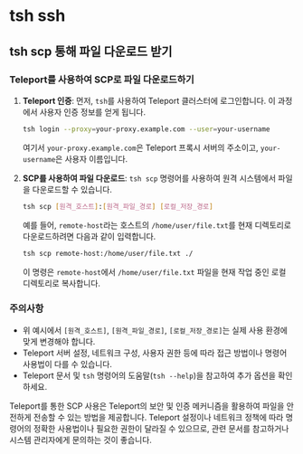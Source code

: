 # tsh ssh

## tsh scp 통해 파일 다운로드 받기

### Teleport를 사용하여 SCP로 파일 다운로드하기

1. **Teleport 인증**: 먼저, `tsh`를 사용하여 Teleport 클러스터에 로그인합니다. 이 과정에서 사용자 인증 정보를 얻게 됩니다.

    ```bash
    tsh login --proxy=your-proxy.example.com --user=your-username
    ```

    여기서 `your-proxy.example.com`은 Teleport 프록시 서버의 주소이고, `your-username`은 사용자 이름입니다.

2. **SCP를 사용하여 파일 다운로드**: `tsh scp` 명령어를 사용하여 원격 시스템에서 파일을 다운로드할 수 있습니다.

    ```bash
    tsh scp [원격_호스트]:[원격_파일_경로] [로컬_저장_경로]
    ```

    예를 들어, `remote-host`라는 호스트의 `/home/user/file.txt`를 현재 디렉토리로 다운로드하려면 다음과 같이 입력합니다.

    ```bash
    tsh scp remote-host:/home/user/file.txt ./
    ```

    이 명령은 `remote-host`에서 `/home/user/file.txt` 파일을 현재 작업 중인 로컬 디렉토리로 복사합니다.

### 주의사항

- 위 예시에서 `[원격_호스트]`, `[원격_파일_경로]`, `[로컬_저장_경로]`는 실제 사용 환경에 맞게 변경해야 합니다.
- Teleport 서버 설정, 네트워크 구성, 사용자 권한 등에 따라 접근 방법이나 명령어 사용법이 다를 수 있습니다.
- Teleport 문서 및 `tsh` 명령어의 도움말(`tsh --help`)을 참고하여 추가 옵션을 확인하세요.

Teleport를 통한 SCP 사용은 Teleport의 보안 및 인증 메커니즘을 활용하여 파일을 안전하게 전송할 수 있는 방법을 제공합니다. Teleport 설정이나 네트워크 정책에 따라 명령어의 정확한 사용법이나 필요한 권한이 달라질 수 있으므로, 관련 문서를 참고하거나 시스템 관리자에게 문의하는 것이 좋습니다.
